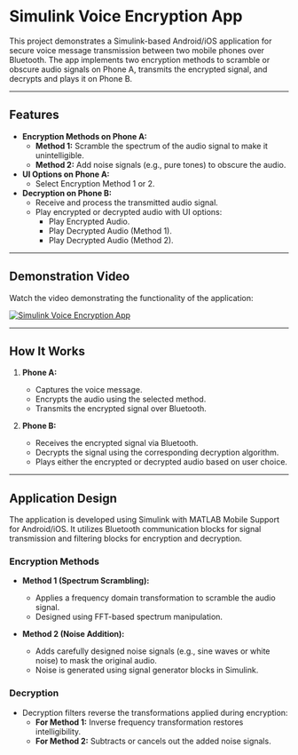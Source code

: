 # Simulink Voice Encryption App

This project demonstrates a Simulink-based Android/iOS application for secure voice message transmission between two mobile phones over Bluetooth. The app implements two encryption methods to scramble or obscure audio signals on Phone A, transmits the encrypted signal, and decrypts and plays it on Phone B.

---

## Features
- **Encryption Methods on Phone A:**
  - **Method 1:** Scramble the spectrum of the audio signal to make it unintelligible.
  - **Method 2:** Add noise signals (e.g., pure tones) to obscure the audio.
- **UI Options on Phone A:**
  - Select Encryption Method 1 or 2.
- **Decryption on Phone B:**
  - Receive and process the transmitted audio signal.
  - Play encrypted or decrypted audio with UI options:
    - Play Encrypted Audio.
    - Play Decrypted Audio (Method 1).
    - Play Decrypted Audio (Method 2).

---

## Demonstration Video
Watch the video demonstrating the functionality of the application:

[![Simulink Voice Encryption App]((https://github.com/user-attachments/assets/ecfa4078-7b2a-44c9-9597-8f84842c9560))](https://drive.google.com/file/d/15KiptKElkYoHw33UZ_5sMiU2KeJ5KjNq/view?usp=sharing)

---

## How It Works
1. **Phone A:**
   - Captures the voice message.
   - Encrypts the audio using the selected method.
   - Transmits the encrypted signal over Bluetooth.

2. **Phone B:**
   - Receives the encrypted signal via Bluetooth.
   - Decrypts the signal using the corresponding decryption algorithm.
   - Plays either the encrypted or decrypted audio based on user choice.

---

## Application Design
The application is developed using Simulink with MATLAB Mobile Support for Android/iOS. It utilizes Bluetooth communication blocks for signal transmission and filtering blocks for encryption and decryption.

### Encryption Methods
- **Method 1 (Spectrum Scrambling):** 
  - Applies a frequency domain transformation to scramble the audio signal.
  - Designed using FFT-based spectrum manipulation.
  
- **Method 2 (Noise Addition):**
  - Adds carefully designed noise signals (e.g., sine waves or white noise) to mask the original audio.
  - Noise is generated using signal generator blocks in Simulink.

### Decryption
- Decryption filters reverse the transformations applied during encryption:
  - **For Method 1:** Inverse frequency transformation restores intelligibility.
  - **For Method 2:** Subtracts or cancels out the added noise signals.
